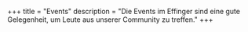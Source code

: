 +++
title = "Events"
description = "Die Events im Effinger sind eine gute Gelegenheit, um Leute aus unserer Community zu treffen."
+++
